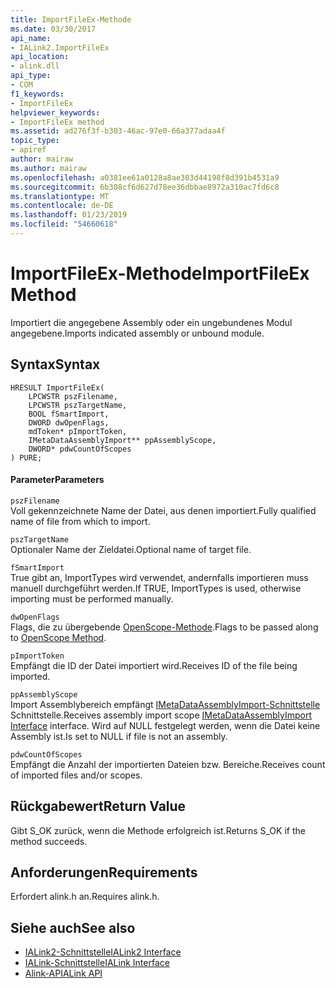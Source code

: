 ```yaml
---
title: ImportFileEx-Methode
ms.date: 03/30/2017
api_name:
- IALink2.ImportFileEx
api_location:
- alink.dll
api_type:
- COM
f1_keywords:
- ImportFileEx
helpviewer_keywords:
- ImportFileEx method
ms.assetid: ad276f3f-b303-46ac-97e0-66a377adaa4f
topic_type:
- apiref
author: mairaw
ms.author: mairaw
ms.openlocfilehash: a0381ee61a0128a8ae303d44198f8d391b4531a9
ms.sourcegitcommit: 6b308cf6d627d78ee36dbbae8972a310ac7fd6c8
ms.translationtype: MT
ms.contentlocale: de-DE
ms.lasthandoff: 01/23/2019
ms.locfileid: "54660618"
---
```

# <a name="importfileex-method"></a><span data-ttu-id="c0e8e-102">ImportFileEx-Methode</span><span class="sxs-lookup"><span data-stu-id="c0e8e-102">ImportFileEx Method</span></span>
<span data-ttu-id="c0e8e-103">Importiert die angegebene Assembly oder ein ungebundenes Modul angegebene.</span><span class="sxs-lookup"><span data-stu-id="c0e8e-103">Imports indicated assembly or unbound module.</span></span>  
  
## <a name="syntax"></a><span data-ttu-id="c0e8e-104">Syntax</span><span class="sxs-lookup"><span data-stu-id="c0e8e-104">Syntax</span></span>  
  
```  
HRESULT ImportFileEx(  
    LPCWSTR pszFilename,  
    LPCWSTR pszTargetName,  
    BOOL fSmartImport,  
    DWORD dwOpenFlags,  
    mdToken* pImportToken,  
    IMetaDataAssemblyImport** ppAssemblyScope,  
    DWORD* pdwCountOfScopes  
) PURE;  
```  
  
#### <a name="parameters"></a><span data-ttu-id="c0e8e-105">Parameter</span><span class="sxs-lookup"><span data-stu-id="c0e8e-105">Parameters</span></span>  
 `pszFilename`  
 <span data-ttu-id="c0e8e-106">Voll gekennzeichnete Name der Datei, aus denen importiert.</span><span class="sxs-lookup"><span data-stu-id="c0e8e-106">Fully qualified name of file from which to import.</span></span>  
  
 `pszTargetName`  
 <span data-ttu-id="c0e8e-107">Optionaler Name der Zieldatei.</span><span class="sxs-lookup"><span data-stu-id="c0e8e-107">Optional name of target file.</span></span>  
  
 `fSmartImport`  
 <span data-ttu-id="c0e8e-108">True gibt an, ImportTypes wird verwendet, andernfalls importieren muss manuell durchgeführt werden.</span><span class="sxs-lookup"><span data-stu-id="c0e8e-108">If TRUE, ImportTypes is used, otherwise importing must be performed manually.</span></span>  
  
 `dwOpenFlags`  
 <span data-ttu-id="c0e8e-109">Flags, die zu übergebende [OpenScope-Methode](../../../../docs/framework/unmanaged-api/metadata/imetadatadispenser-openscope-method.md).</span><span class="sxs-lookup"><span data-stu-id="c0e8e-109">Flags to be passed along to [OpenScope Method](../../../../docs/framework/unmanaged-api/metadata/imetadatadispenser-openscope-method.md).</span></span>  
  
 `pImportToken`  
 <span data-ttu-id="c0e8e-110">Empfängt die ID der Datei importiert wird.</span><span class="sxs-lookup"><span data-stu-id="c0e8e-110">Receives ID of the file being imported.</span></span>  
  
 `ppAssemblyScope`  
 <span data-ttu-id="c0e8e-111">Import Assemblybereich empfängt [IMetaDataAssemblyImport-Schnittstelle](../../../../docs/framework/unmanaged-api/metadata/imetadataassemblyimport-interface.md) Schnittstelle.</span><span class="sxs-lookup"><span data-stu-id="c0e8e-111">Receives assembly import scope [IMetaDataAssemblyImport Interface](../../../../docs/framework/unmanaged-api/metadata/imetadataassemblyimport-interface.md) interface.</span></span> <span data-ttu-id="c0e8e-112">Wird auf NULL festgelegt werden, wenn die Datei keine Assembly ist.</span><span class="sxs-lookup"><span data-stu-id="c0e8e-112">Is set to NULL if file is not an assembly.</span></span>  
  
 `pdwCountOfScopes`  
 <span data-ttu-id="c0e8e-113">Empfängt die Anzahl der importierten Dateien bzw. Bereiche.</span><span class="sxs-lookup"><span data-stu-id="c0e8e-113">Receives count of imported files and/or scopes.</span></span>  
  
## <a name="return-value"></a><span data-ttu-id="c0e8e-114">Rückgabewert</span><span class="sxs-lookup"><span data-stu-id="c0e8e-114">Return Value</span></span>  
 <span data-ttu-id="c0e8e-115">Gibt S_OK zurück, wenn die Methode erfolgreich ist.</span><span class="sxs-lookup"><span data-stu-id="c0e8e-115">Returns S_OK if the method succeeds.</span></span>  
  
## <a name="requirements"></a><span data-ttu-id="c0e8e-116">Anforderungen</span><span class="sxs-lookup"><span data-stu-id="c0e8e-116">Requirements</span></span>  
 <span data-ttu-id="c0e8e-117">Erfordert alink.h an.</span><span class="sxs-lookup"><span data-stu-id="c0e8e-117">Requires alink.h.</span></span>  
  
## <a name="see-also"></a><span data-ttu-id="c0e8e-118">Siehe auch</span><span class="sxs-lookup"><span data-stu-id="c0e8e-118">See also</span></span>
- [<span data-ttu-id="c0e8e-119">IALink2-Schnittstelle</span><span class="sxs-lookup"><span data-stu-id="c0e8e-119">IALink2 Interface</span></span>](../../../../docs/framework/unmanaged-api/alink/ialink2-interface.md)
- [<span data-ttu-id="c0e8e-120">IALink-Schnittstelle</span><span class="sxs-lookup"><span data-stu-id="c0e8e-120">IALink Interface</span></span>](../../../../docs/framework/unmanaged-api/alink/ialink-interface.md)
- [<span data-ttu-id="c0e8e-121">Alink-API</span><span class="sxs-lookup"><span data-stu-id="c0e8e-121">ALink API</span></span>](../../../../docs/framework/unmanaged-api/alink/index.md)
